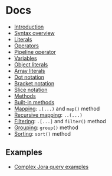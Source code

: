 # Docs

- [Introduction](./articles/intro.md)
- [Syntax overview](./articles/syntax-overview.md)
- [Literals](./articles/literals.md)
- [Operators](./articles/operators.md)
- [Pipeline operator](./articles/pipeline-operator.md)
- [Variables](./articles/variables.md)
- [Object literals](./articles/object-literal.md)
- [Array literals](./articles/array-literal.md)
- [Dot notation](./articles/dot-notation.md)
- [Bracket notation](./articles/bracket-notation.md)
- [Slice notation](./articles/slice-notation.md)
- [Methods](./articles/methods.md)
- [Built-in methods](./articles/methods-builtin.md)
- [Mapping](./articles/map.md): `.(...)` and `map()` method
- [Recursive mapping](./articles/recursive-map.md): `..(...)`
- [Filtering](./articles/filter.md): `.[...]` and `filter()` method
- [Grouping](./articles/group.md): `group()` method
- [Sorting](./articles/sort.md): `sort()` method

## Examples

- [Complex Jora query examples](./complex-examples.md)
